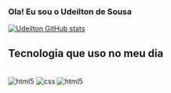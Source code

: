 ### Ola! Eu sou o Udeilton de Sousa

[![Udeilton GitHub stats](https://github-readme-stats.vercel.app/api?username=udeilton)](https://github.com/anuraghazra/github-readme-stats)

## Tecnologia que uso no meu dia 

<div style="display: inline_block" ><br/>
<img align="center" alt="html5" src="https://img.shields.io/badge/HTML5-E34F26?style=for-the-badge&logo=html5&logoColor=white"/>
<img align="center" alt="css" src="https://img.shields.io/badge/CSS3-1572B6?style=for-the-badge&logo=css3&logoColor=white"/>
<img align="center" alt="html5" src="https://img.shields.io/badge/JavaScript-F7DF1E?style=for-the-badge&logo=javascript&logoColor=black"/>
</div>
